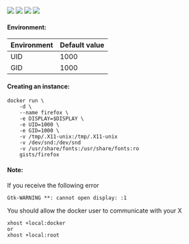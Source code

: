 ![](https://img.shields.io/badge/firefox-49.0-brightgreen.svg) ![](https://img.shields.io/badge/Alpine-edge-brightgreen.svg) ![](https://img.shields.io/docker/stars/gists/firefox.svg) ![](https://img.shields.io/docker/pulls/gists/firefox.svg)

#### Environment:

| Environment | Default value |
|-------------|---------------|
| UID         | 1000          |
| GID         | 1000          |

#### Creating an instance:

    docker run \
        -d \
        --name firefox \
        -e DISPLAY=$DISPLAY \
        -e UID=1000 \
        -e GID=1000 \
        -v /tmp/.X11-unix:/tmp/.X11-unix
        -v /dev/snd:/dev/snd
        -v /usr/share/fonts:/usr/share/fonts:ro
        gists/firefox

#### Note:

If you receive the following error

    Gtk-WARNING **: cannot open display: :1

You should allow the docker user to communicate with your X

    xhost +local:docker
    or
    xhost +local:root
